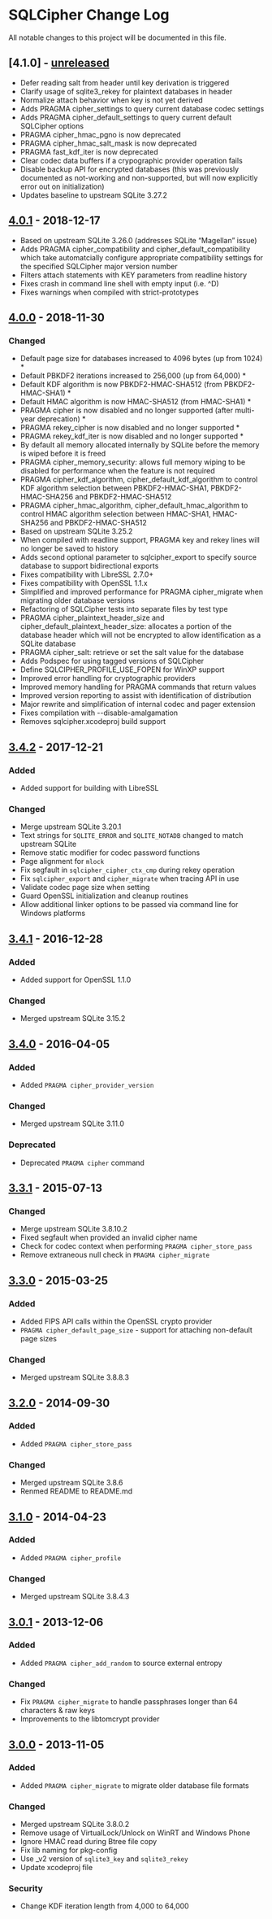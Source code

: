 # SQLCipher Change Log
All notable changes to this project will be documented in this file.

## [4.1.0] - [unreleased]
- Defer reading salt from header until key derivation is triggered
- Clarify usage of sqlite3_rekey for plaintext databases in header
- Normalize attach behavior when key is not yet derived
- Adds PRAGMA cipher_settings to query current database codec settings
- Adds PRAGMA cipher_default_settings to query current default SQLCipher options
- PRAGMA cipher_hmac_pgno is now deprecated
- PRAGMA cipher_hmac_salt_mask is now deprecated
- PRAGMA fast_kdf_iter is now deprecated
- Clear codec data buffers if a crypographic provider operation fails
- Disable backup API for encrypted databases (this was previously documented as not-working and non-supported, but will now explicitly error out on initialization)
- Updates baseline to upstream SQLite 3.27.2

## [4.0.1] - 2018-12-17
- Based on upstream SQLite 3.26.0 (addresses SQLite “Magellan” issue)
- Adds PRAGMA cipher_compatibility and cipher_default_compatibility which take automatcially configure appropriate compatibility settings for the specified SQLCipher major version number
- Filters attach statements with KEY parameters from readline history
- Fixes crash in command line shell with empty input (i.e. ^D)
- Fixes warnings when compiled with strict-prototypes

## [4.0.0] - 2018-11-30
### Changed
- Default page size for databases increased to 4096 bytes (up from 1024) *
- Default PBKDF2 iterations increased to 256,000 (up from 64,000) *
- Default KDF algorithm is now PBKDF2-HMAC-SHA512 (from PBKDF2-HMAC-SHA1) *
- Default HMAC algorithm is now HMAC-SHA512 (from HMAC-SHA1) *
- PRAGMA cipher is now disabled and no longer supported (after multi-year deprecation) *
- PRAGMA rekey_cipher is now disabled and no longer supported *
- PRAGMA rekey_kdf_iter is now disabled and no longer supported *
- By default all memory allocated internally by SQLite before the memory is wiped before it is freed 
- PRAGMA cipher_memory_security: allows full memory wiping to be disabled for performance when the feature is not required
- PRAGMA cipher_kdf_algorithm, cipher_default_kdf_algorithm to control KDF algorithm selection between PBKDF2-HMAC-SHA1, PBKDF2-HMAC-SHA256 and PBKDF2-HMAC-SHA512
- PRAGMA cipher_hmac_algorithm, cipher_default_hmac_algorithm to control HMAC algorithm selection between HMAC-SHA1, HMAC-SHA256 and PBKDF2-HMAC-SHA512
- Based on upstream SQLite 3.25.2
- When compiled with readline support, PRAGMA key and rekey lines will no longer be
  saved to history
- Adds second optional parameter to sqlcipher_export to specify source database to
  support bidirectional exports
- Fixes compatibility with LibreSSL 2.7.0+
- Fixes compatibility with OpenSSL 1.1.x
- Simplified and improved performance for PRAGMA cipher_migrate when migrating older database versions
- Refactoring of SQLCipher tests into separate files by test type
- PRAGMA cipher_plaintext_header_size and cipher_default_plaintext_header_size: allocates a portion of the database header which will not be encrypted to allow identification as a SQLite database
- PRAGMA cipher_salt: retrieve or set the salt value for the database
- Adds Podspec for using tagged versions of SQLCipher
- Define SQLCIPHER_PROFILE_USE_FOPEN for WinXP support
- Improved error handling for cryptographic providers
- Improved memory handling for PRAGMA commands that return values
- Improved version reporting to assist with identification of distribution
- Major rewrite and simplification of internal codec and pager extension
- Fixes compilation with --disable-amalgamation
- Removes sqlcipher.xcodeproj build support

## [3.4.2] - 2017-12-21
### Added
- Added support for building with LibreSSL

### Changed
- Merge upstream SQLite 3.20.1
- Text strings for `SQLITE_ERROR` and `SQLITE_NOTADB` changed to match upstream SQLite
- Remove static modifier for codec password functions
- Page alignment for `mlock`
- Fix segfault in `sqlcipher_cipher_ctx_cmp` during rekey operation
- Fix `sqlcipher_export` and `cipher_migrate` when tracing API in use
- Validate codec page size when setting
- Guard OpenSSL initialization and cleanup routines
- Allow additional linker options to be passed via command line for Windows platforms

## [3.4.1] - 2016-12-28
### Added
- Added support for OpenSSL 1.1.0

### Changed
- Merged upstream SQLite 3.15.2

## [3.4.0] - 2016-04-05
### Added
- Added `PRAGMA cipher_provider_version`

### Changed
- Merged upstream SQLite 3.11.0

### Deprecated
- Deprecated `PRAGMA cipher` command

## [3.3.1] - 2015-07-13
### Changed
- Merge upstream SQLite 3.8.10.2
- Fixed segfault when provided an invalid cipher name
- Check for codec context when performing `PRAGMA cipher_store_pass`
- Remove extraneous null check in `PRAGMA cipher_migrate`

## [3.3.0] - 2015-03-25
### Added
- Added FIPS API calls within the OpenSSL crypto provider
- `PRAGMA cipher_default_page_size` - support for attaching non-default page sizes

### Changed
- Merged upstream SQLite 3.8.8.3

## [3.2.0] - 2014-09-30
### Added
- Added `PRAGMA cipher_store_pass`

### Changed
- Merged upstream SQLite 3.8.6
- Renmed README to README.md

## [3.1.0] - 2014-04-23
### Added
- Added `PRAGMA cipher_profile`

### Changed
- Merged upstream SQLite 3.8.4.3

## [3.0.1] - 2013-12-06
### Added
- Added `PRAGMA cipher_add_random` to source external entropy

### Changed
- Fix `PRAGMA cipher_migrate` to handle passphrases longer than 64 characters & raw keys
- Improvements to the libtomcrypt provider

## [3.0.0] - 2013-11-05
### Added
- Added `PRAGMA cipher_migrate` to migrate older database file formats

### Changed
- Merged upstream SQLite 3.8.0.2
- Remove usage of VirtualLock/Unlock on WinRT and Windows Phone
- Ignore HMAC read during Btree file copy
- Fix lib naming for pkg-config
- Use _v2 version of `sqlite3_key` and `sqlite3_rekey`
- Update xcodeproj file

### Security
- Change KDF iteration length from 4,000 to 64,000

[unreleased]: https://github.com/sqlcipher/sqlcipher/compare/v4.0.1...prerelease
[4.0.1]: https://github.com/sqlcipher/sqlcipher/compare/v4.0.0...v4.0.1
[4.0.0]: https://github.com/sqlcipher/sqlcipher/compare/v3.4.2...v4.0.0
[3.4.2]: https://github.com/sqlcipher/sqlcipher/compare/v3.4.1...v3.4.2
[3.4.1]: https://github.com/sqlcipher/sqlcipher/compare/v3.4.0...v3.4.1
[3.4.0]: https://github.com/sqlcipher/sqlcipher/compare/v3.3.1...v3.4.0
[3.3.1]: https://github.com/sqlcipher/sqlcipher/compare/v3.3.0...v3.3.1
[3.3.0]: https://github.com/sqlcipher/sqlcipher/compare/v3.2.0...v3.3.0
[3.2.0]: https://github.com/sqlcipher/sqlcipher/compare/v3.1.0...v3.2.0
[3.1.0]: https://github.com/sqlcipher/sqlcipher/compare/v3.0.1...v3.1.0
[3.0.1]: https://github.com/sqlcipher/sqlcipher/compare/v3.0.0...v3.0.1
[3.0.0]: https://github.com/sqlcipher/sqlcipher/compare/v2.2.0...v3.0.0
[2.2.0]: https://github.com/sqlcipher/sqlcipher/compare/v2.1.1...v2.2.0
[2.1.1]: https://github.com/sqlcipher/sqlcipher/compare/v2.1.0...v2.1.1
[2.1.0]: https://github.com/sqlcipher/sqlcipher/compare/v2.0.6...v2.1.0
[2.0.6]: https://github.com/sqlcipher/sqlcipher/compare/v2.0.5...v2.0.6
[2.0.5]: https://github.com/sqlcipher/sqlcipher/compare/v2.0.3...v2.0.5
[2.0.3]: https://github.com/sqlcipher/sqlcipher/compare/v2.0.0...v2.0.3
[2.0.0]: https://github.com/sqlcipher/sqlcipher/compare/v1.1.10...v2.0.0
[1.1.10]: https://github.com/sqlcipher/sqlcipher/compare/v1.1.9...v1.1.10
[1.1.9]: https://github.com/sqlcipher/sqlcipher/compare/v1.1.8...v1.1.9
[1.1.8]: https://github.com/sqlcipher/sqlcipher/compare/v1.1.7...v1.1.8
[1.1.7]: https://github.com/sqlcipher/sqlcipher/compare/v1.1.6...v1.1.7
[1.1.6]: https://github.com/sqlcipher/sqlcipher/compare/v1.1.5...v1.1.6
[1.1.5]: https://github.com/sqlcipher/sqlcipher/compare/v1.1.4...v1.1.5
[1.1.4]: https://github.com/sqlcipher/sqlcipher/compare/v1.1.3...v1.1.4
[1.1.3]: https://github.com/sqlcipher/sqlcipher/compare/v1.1.2...v1.1.3
[1.1.2]: https://github.com/sqlcipher/sqlcipher/compare/v1.1.1...v1.1.1
[1.1.1]: https://github.com/sqlcipher/sqlcipher/compare/v1.1.0...v1.1.1
[1.1.0]: https://github.com/sqlcipher/sqlcipher/compare/617ed01...v1.1.0
